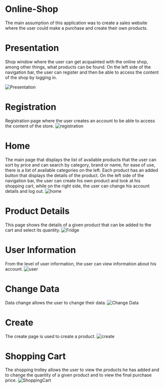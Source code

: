 
# Online-Shop

The main assumption of this application was to create a sales website where the user could make a purchase and create their own products.

# Presentation
Shop window where the user can get acquainted with the online shop, among other things, what products can be found. On the left side of the navigation bar, the user can register and then be able to access the content of the shop by logging in.

![Presentation](https://user-images.githubusercontent.com/130557912/233954128-590364b7-648f-438e-a569-29c93a6862a1.PNG)

# Registration
Registration page where the user creates an account to be able to access the content of the store.
![registration](https://user-images.githubusercontent.com/130557912/233973096-b5cd868e-202e-47cc-938b-10d1ff399356.PNG)

# Home
The main page that displays the list of available products that the user can sort by price and can search by category, brand or name, for ease of use, there is a list of available categories on the left. Each product has an added button that displays the details of the product. On the left side of the navigation bar, the user can create his own product and look at his shopping cart, while on the right side, the user can change his account details and log out.
![home](https://user-images.githubusercontent.com/130557912/233971845-56e8b6b2-f868-42d2-b494-56b01f0ade59.PNG)

# Product Details
This page shows the details of a given product that can be added to the cart and select its quantity.
![Fridge](https://user-images.githubusercontent.com/130557912/233974088-031602d3-e5ed-48c1-8c0d-7e7696cafee4.PNG)

# User Information
From the level of user information, the user can view information about his account.
![user](https://user-images.githubusercontent.com/130557912/233978772-0da6ef12-1a3a-4bb4-82d6-baa3dd9fabb6.PNG)

# Change Data
Data change allows the user to change their data.
![Change Data](https://user-images.githubusercontent.com/130557912/233979877-6ecd8346-f377-4fcd-8faf-93954b82b12d.PNG)

# Create 
The create page is used to create a product.
![create](https://user-images.githubusercontent.com/130557912/233981936-ecba0cbd-e6b0-4570-bf59-d814d192a88e.PNG)

# Shopping Cart
The shopping trolley allows the user to view the products he has added and to change the quantity of a given product and to view the final purchase price.
![ShoppingCart](https://user-images.githubusercontent.com/130557912/233982538-4c5538e3-0adf-4777-bfde-7f39be9668c6.PNG)


